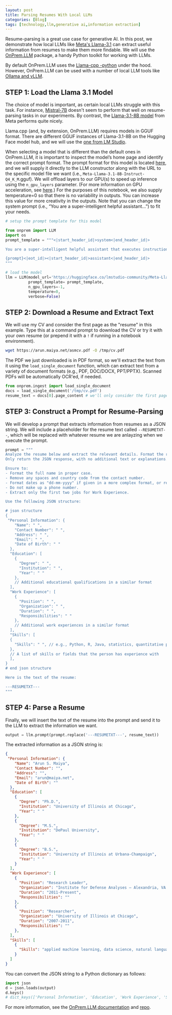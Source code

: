 ```yaml
---
layout: post
title: Parsing Resumes With Local LLMs
categories: [Blog]
tags: [technology,llm,generative ai,information extraction]
---
```


Resume-parsing is a great use case for generative AI. In this post, we demonstrate how local LLMs like [Meta's Llama-3.1](https://ai.meta.com/blog/meta-llama-3-1/) can extract useful information from resumes to make them more findable. We will use the [OnPrem.LLM](https://amaiya.github.io/onprem/) package, a handy Python toolkit for working with LLMs.

By default OnPrem.LLM uses the [Llama-cpp -python](https://github.com/abetlen/llama-cpp-python) under the hood. However, OnPrem.LLM can be used with a number of local LLM tools like [Ollama and vLLM](https://amaiya.github.io/onprem/#connecting-to-llms-served-through-rest-apis).



## STEP 1: Load the Llama 3.1 Model

The choice of model is important, as certain local LLMs struggle with this task.  For instance, [Mistral-7B](https://huggingface.co/mistralai/Mistral-7B-Instruct-v0.3) doesn't seem to perform that well on resume-parsing tasks in our experiments. By contrast, the [Llama-3.1-8B model](https://huggingface.co/meta-llama/Llama-3.1-8B) from Meta performs quite nicely.

Llama.cpp  (and, by extension, OnPrem.LLM) requires models in GGUF format. There are different GGUF instances of Llama-3.1-8B on the Hugging Face model hub, and we will use the [one from LM Studio](https://huggingface.co/lmstudio-community/Meta-Llama-3.1-8B-Instruct-GGUF).

When selecting a model that is different than the default ones in OnPrem.LLM, it is important to inspect the model’s home page and identify the correct prompt format. The prompt format for this model is located [here](https://huggingface.co/lmstudio-community/Meta-Llama-3.1-8B-Instruct-GGUF#prompt-template), and we will supply it directly to the LLM constructor along with the URL to the specific model file we want (i.e., `Meta-Llama-3.1-8B-Instruct-Q4_K_M`.gguf). We will offload layers to our GPU(s) to speed up inference using the `n_gpu_layers` parameter. (For more information on GPU acceleration, see [here](https://amaiya.github.io/onprem/#speeding-up-inference-using-a-gpu).) For the purposes of this notebook, we also supply temperature=0 so that there is no variability in outputs. You can increase this value for more creativity in the outputs. Note that you can change the system prompt (i.e., “You are a super-intelligent helpful assistant…”) to fit your needs.


```python
# setup the prompt template for this model

from onprem import LLM
import os
prompt_template = """<|start_header_id|>system<|end_header_id|>

You are a super-intelligent helpful assistant that executes instructions.<|eot_id|><|start_header_id|>user<|end_header_id|>

{prompt}<|eot_id|><|start_header_id|>assistant<|end_header_id|>
"""

# load the model
llm = LLM(model_url='https://huggingface.co/lmstudio-community/Meta-Llama-3.1-8B-Instruct-GGUF/resolve/main/Meta-Llama-3.1-8B-Instruct-Q4_K_M.gguf',
          prompt_template= prompt_template,
          n_gpu_layers=-1,
          temperature=0,
          verbose=False)
```

## STEP 2: Download a Resume and Extract Text

We will use my CV and consider the first page as the "resume" in this example. Type this at a command prompt to download the CV or try it with your own resume (or prepend it with a `!` if running in a notebook environment).

```sh
wget https://arun.maiya.net/asmcv.pdf -O /tmp/cv.pdf
```

The PDF we just downloaded is in PDF format, so we'll extract the text from it using the `load_single_document` function, which can extract text from a variety of document formats (e.g., PDF, DOC/DOCX, PPT/PPTX). Scanned PDFs will be automatically OCR'ed, if needed.

```python
from onprem.ingest import load_single_document
docs = load_single_document('/tmp/cv.pdf')
resume_text = docs[0].page_content # we'll only consider the first page of CV as "resume"
```


## STEP 3: Construct a Prompt for Resume-Parsing

We will develop a prompt that extracts information from resumes as a JSON string. We will include a placeholder for the resume text called `--RESUMETXT--`, which will be replaced with whatever resume we are anlayzing when we execute the prompt.

```python
prompt = """
Analyze the resume below and extract the relevant details. Format the response in JSON according to the specified structure below. 
Only return the JSON response, with no additional text or explanations.

Ensure to:
- Format the full name in proper case.
- Remove any spaces and country code from the contact number.
- Format dates as "dd-mm-yyyy" if given in a more complex format, or retain the year if only the year is present.
- Do not make up a phone number. 
- Extract only the first two jobs for Work Experience.

Use the following JSON structure:

# json structure
{
 "Personal Information": {
    "Name": " ",
    "Contact Number": " ",
    "Address": " ",
    "Email": " ",
    "Date of Birth": " "
  },
  "Education": [
    {
      "Degree": " ",
      "Institution": " ",
      "Year": " "
    },
    // Additional educational qualifications in a similar format
  ],
  "Work Experience": [
    {
      "Position": " ",
      "Organization": " ",
      "Duration": " ",
      "Responsibilities": " "
    },
    // Additional work experiences in a similar format
  ],
  "Skills": [
  {
    "Skills": " ", // e.g., Python, R, Java, statistics, quantitative psychology, applied mathematics, machine learning, gel electrophoresis
  },
  // A list of skills or fields that the person has experience with
  ],
}
# end json structure

Here is the text of the resume:

---RESUMETXT---
"""
```

## STEP 4: Parse a Resume

Finally, we will insert the text of the resume into the prompt and send it to the LLM to extract the information we want.

```python
output = llm.prompt(prompt.replace('---RESUMETXT---', resume_text))
```

The extracted information as a JSON string is:

```json
{
 "Personal Information": {
    "Name": "Arun S. Maiya",
    "Contact Number": "",
    "Address": "",
    "Email": "arun@maiya.net",
    "Date of Birth": ""
  },
  "Education": [
    {
      "Degree": "Ph.D.",
      "Institution": "University of Illinois at Chicago",
      "Year": " "
    },
    {
      "Degree": "M.S.",
      "Institution": "DePaul University",
      "Year": " "
    },
    {
      "Degree": "B.S.",
      "Institution": "University of Illinois at Urbana-Champaign",
      "Year": " "
    }
  ],
  "Work Experience": [
    {
      "Position": "Research Leader",
      "Organization": "Institute for Defense Analyses – Alexandria, VA USA",
      "Duration": "2011-Present",
      "Responsibilities": ""
    },
    {
      "Position": "Researcher",
      "Organization": "University of Illinois at Chicago",
      "Duration": "2007-2011",
      "Responsibilities": ""
    },
  ],
  "Skills": [
    {
      "Skills": "applied machine learning, data science, natural language processing (NLP), network science, computer vision"
    }
  ]
}
```



You can convert the JSON string to a Python dictionary as follows:

```python
import json
d = json.loads(output)
d.keys()
# dict_keys(['Personal Information', 'Education', 'Work Experience', 'Skills'])


```


For more information, see the [OnPrem.LLM documentation](https://amaiya.github.io/onprem/) and [repo](https://github.com/amaiya/onprem).


